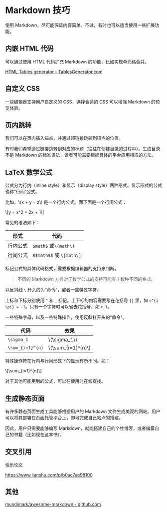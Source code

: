 # Markdown 技巧

使用 Markdown，尽可能保证内容简单。不过，有时也可以适当使用一些扩展功能。

## 内嵌 HTML 代码

可以通过使用 HTML 代码扩充 Markdown 的功能，比如实现单元格合并。

[HTML Tables generator – TablesGenerator.com](https://www.tablesgenerator.com/html_tables)

## 自定义 CSS

一些编辑器支持用户自定义的 CSS，选择合适的 CSS 可以增强 Markdown 的预览体验。

## 页内跳转

我们可以在页内插入锚点，并通过超链接跳转到锚点的位置。

有时我们希望通过链接跳转到对应的标题（往往在创建目录的过程中）。生成目录不是 Markdown 的标准语法，读者可能需要根据具体的平台应用相应的方法。

## LaTeX 数学公式

公式分为行内（inline style）和显示（display style）两种形式。显示形式的公式也称“行间”公式。

比如，\\(x + y = z\\) 是一个行内公式。而下面是一个行间公式：

\\[y = x^2 + 2x + 1\\]

常见的语法如下：

| 形式     | 代码                     |
| -------- | ------------------------ |
| 行内公式 | `$math$` 或`\(math\)`    |
| 行间公式 | `$$math$$` 或 `\[math\]` |

标记公式的具体代码格式，需要根据编辑器的支持来判断。

> 不同的 Markdown 方言对于数学公式的支持可能有十数种不同的格式。

以反斜线 `\` 开头的为“命令”，或者一些特殊字符。

上标和下标分别使用 `^` 和 `_` 标记。上下标的内容需要写在花括号 `{}` 里，如 `e^{i \pi} = -1`。只有一个字符时可以省去花括号，如 `x_1`。

一些特殊字母，以及一些特殊操作，使用反斜杠开头的“命令”。

| 代码             | 效果                    |
| ---------------- | ----------------------- |
| `\sigma_1`       | \\(\\sigma\_1\\)        |
| `\sum_{i=1}^{n}` | \\(\\sum\_{i=1}\^{n}\\) |

特殊操作符在行内与行间形式下的显示有所不同。如：

\\[\\sum\_{i=1}\^{n}\\]

对于其他可能用到的公式，可以在使用时在线查找。

## 生成静态页面

有许多静态页面生成工具能够根据用户的 Markdown 文件生成美观的网站。用户可以将其部署在页面托管平台上，即可完成自己站点的搭建。

因此，用户只需要能够编写 Markdown，就能搭建自己的个性博客，或者编纂自己的书籍（比如现在这本书）。

## 交叉引用

快乐论文

https://www.jianshu.com/p/b0ac7ae98100

## 其他

[mundimark/awesome-markdown - github.com](https://github.com/mundimark/awesome-markdown)

